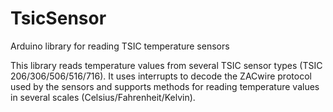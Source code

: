 # TsicSensor
Arduino library for reading TSIC temperature sensors

This library reads temperature values from several TSIC sensor types (TSIC 206/306/506/516/716). It uses interrupts to decode the ZACwire protocol used by the sensors and supports methods for reading temperature values in several scales (Celsius/Fahrenheit/Kelvin).
